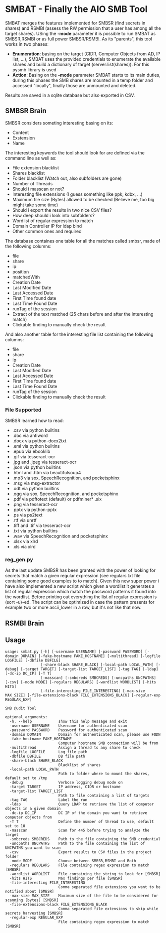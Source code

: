 # SMBAT - Finally the AIO SMB Tool
SMBAT merges the features implemented for SMBSR (find secrets in shares) and RSMBI (assess the RW permission that a user has among all the target shares). 
USing the **-mode** parameter it is possible to run SMBAT as SMBSR,RSMBI or as full power SMBSR/RSMBI. 
As its "parents", this tool works in two phases: 

* **Enumeration**: basing on the target (CIDR, Computer Objects from AD, IP list, ...), SMBAT uses the provided credentials to enumerate the available shares and build a dictionary of target (server:list(shares)). For this pysmb library is used
* **Action**: Basing on the **-mode** parameter SMBAT starts to its main duties, during this phases the SMB shares are mounted in a temp folder and accessed "locally", finally those are unmounted and deleted. 

Results are saved in a sqlite database but also exported in CSV. 

## SMBSR Brain

SMBSR considers someting interesting basing on its: 

* Content
* Exstension 
* Name

The interesting keywords the tool should look for are defined via the command line as well as: 

* File extension blacklist 
* Shares blacklist
* Folder blacklist (Watch out, also subfolders are gone)
* Number of Threads
* Should i masscan or not?
* Interesting file extensions (I guess something like ppk, kdbx, ...)
* Maximum file size (Bytes) allowed to be checked (Believe me, too big might take some time) 
* Should i export the results in two nice CSV files? 
* How deep should i look into subfolders?
* Wordlist of regular expression to match 
* Domain Controller IP for ldap bind 
* Other common ones and required 

The database containes one table for all the matches called smbsr, made of the following columns: 

* file
* share
* ip 
* position
* matchedWith
* Creation Date
* Last Modified Date
* Last Accessed Date
* First Time found date
* Last Time Found Date
* runTag of the session
* Extract of the text matched (25 chars before and after the interesting match)
* Clickable finding to manually check the result

And also another table for the interesting file list containing the following columns: 

* file 
* share
* ip
* Creation Date
* Last Modified Date
* Last Accessed Date
* First Time found date
* Last Time Found Date
* runTag of the session
* Clickable finding to manually check the result

### File Supported

SMBSR learned how to read: 

* .csv via python builtins
* .doc via antiword
* .docx via python-docx2txt
* .eml via python builtins
* .epub via ebooklib
* .gif via tesseract-ocr
* .jpg and .jpeg via tesseract-ocr
* .json via python builtins
* .html and .htm via beautifulsoup4
* .mp3 via sox, SpeechRecognition, and pocketsphinx
* .msg via msg-extractor
* .odt via python builtins
* .ogg via sox, SpeechRecognition, and pocketsphinx
* .pdf via pdftotext (default) or pdfminer* .six
* .png via tesseract-ocr
* .pptx via python-pptx
* .ps via ps2text
* .rtf via unrtf
* .tiff and .tif via tesseract-ocr
* .txt via python builtins
* .wav via SpeechRecognition and pocketsphinx
* .xlsx via xlrd
* .xls via xlrd

### reg_gen.py

As the last update SMBSR has been granted with the power of looking for secrets that match a given regular expression (see regulars.txt file containing some good examples to
to match). Given this new super power i have also implemented a new script which given a wordlist it generates a list of regular expression which match the password patterns
it found into the wordlist. Before printing out everything the list of regular expression is (sort -u)-ed. The script can be optimized in case the pattern presents for example 
two or more ascii_lower in a row, but it's not like that now. 


## RSMBI Brain 

## Usage 

```text
usage: smbat.py [-h] [-username USERNAME] [-password PASSWORD] [-domain DOMAIN] [-fake-hostname FAKE_HOSTNAME] [-multithread] [-logfile LOGFILE] [-dbfile DBFILE]
                [-share-black SHARE_BLACK] [-local-path LOCAL_PATH] [-debug] [-target TARGET] [-target-list TARGET_LIST] [-tag TAG] [-ldap] [-dc-ip DC_IP] [-T T]
                [-masscan] [-smbcreds SMBCREDS] [-uncpaths UNCPATHS] [-csv] [-mode MODE] [-regulars REGULARS] [-wordlist WORDLIST] [-hits HITS]
                [-file-interesting FILE_INTERESTING] [-max-size MAX_SIZE] [-file-extensions-black FILE_EXTENSIONS_BLACK] [-regular-exp REGULAR_EXP]

SMB @udit Tool

optional arguments:
  -h, --help            show this help message and exit
  -username USERNAME    Username for authenticated scan
  -password PASSWORD    Password for authenticated scan
  -domain DOMAIN        Domain for authenticated scan, please use FQDN
  -fake-hostname FAKE_HOSTNAME
                        Computer hostname SMB connection will be from
  -multithread          Assign a thread to any share to check
  -logfile LOGFILE      Log file path
  -dbfile DBFILE        DB file path
  -share-black SHARE_BLACK
                        Blacklist of shares
  -local-path LOCAL_PATH
                        Path to folder where to mount the shares, default set to /tmp
  -debug                Verbose logging debug mode on
  -target TARGET        IP address, CIDR or hostname
  -target-list TARGET_LIST
                        Path to file containing a list of targets
  -tag TAG              Label the run
  -ldap                 Query LDAP to retrieve the list of computer objects in a given domain
  -dc-ip DC_IP          DC IP of the domain you want to retrieve computer objects from
  -T T                  Define the number of thread to use, default set to 10
  -masscan              Scan for 445 before trying to analyze the target
  -smbcreds SMBCREDS    Path to the file containing the SMB credential
  -uncpaths UNCPATHS    Path to the file containing the list of UNCPATHS you want to scan
  -csv                  Export results to CSV files in the project folder
  -mode MODE            Choose between SMBSR,RSMBI and Both
  -regulars REGULARS    File containing regex expression to match [SMBSR]
  -wordlist WORDLIST    File containing the string to look for [SMBSR]
  -hits HITS            Max findings per file [SMBSR]
  -file-interesting FILE_INTERESTING
                        Comma separated file extensions you want to be notified about [SMBSR]
  -max-size MAX_SIZE    Maximum size of the file to be considered for scanning (bytes) [SMBSR]
  -file-extensions-black FILE_EXTENSIONS_BLACK
                        Comma separated file extensions to skip while secrets harvesting [SMBSR]
  -regular-exp REGULAR_EXP
                        File containing regex expression to match [SMBSR]

```